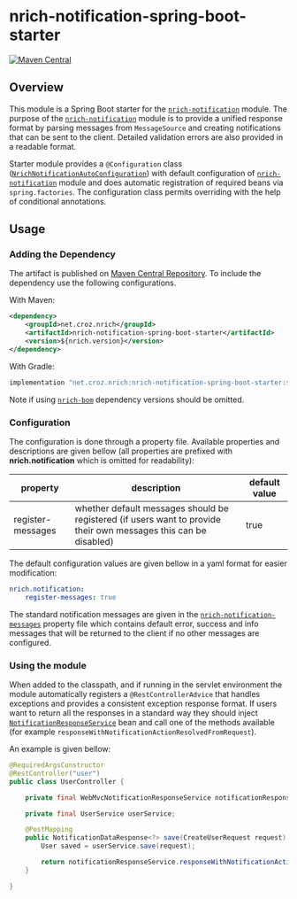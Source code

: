 # nrich-notification-spring-boot-starter

[![Maven Central](https://maven-badges.herokuapp.com/maven-central/net.croz.nrich/nrich-notification-spring-boot-starter/badge.svg?color=blue)](https://maven-badges.herokuapp.com/maven-central/net.croz.nrich/nrich-notification-spring-boot-starter)

## Overview

This module is a Spring Boot starter for the [`nrich-notification`][nrich-notification-url] module.
The purpose of the [`nrich-notification`][nrich-notification-url] module is to provide a unified response format by parsing messages from `MessageSource` and creating notifications that can be sent
to the client. Detailed validation errors are also provided in a readable format.

Starter module provides a `@Configuration` class ([`NrichNotificationAutoConfiguration`][nrich-notification-auto-configuration-url]) with default configuration of
[`nrich-notification`][nrich-notification-url] module and does automatic registration of required beans via `spring.factories`.
The configuration class permits overriding with the help of conditional annotations.

## Usage

### Adding the Dependency

The artifact is published on [Maven Central Repository](https://search.maven.org/). To include the dependency use the following configurations.

With Maven:

```xml
<dependency>
    <groupId>net.croz.nrich</groupId>
    <artifactId>nrich-notification-spring-boot-starter</artifactId>
    <version>${nrich.version}</version>
</dependency>
```

With Gradle:

```groovy
implementation "net.croz.nrich:nrich-notification-spring-boot-starter:${nrich.version}"
```

Note if using [`nrich-bom`][nrich-bom-url] dependency versions should be omitted.

### Configuration

The configuration is done through a property file.
Available properties and descriptions are given bellow (all properties are prefixed with **nrich.notification** which is omitted for readability):

| property            | description                                                                                                      | default value |
|---------------------|------------------------------------------------------------------------------------------------------------------|---------------|
| register-messages   | whether default messages should be registered (if users want to provide their own messages this can be disabled) | true          |

The default configuration values are given bellow in a yaml format for easier modification:

```yaml
nrich.notification:
    register-messages: true
```

The standard notification messages are given in the [`nrich-notification-messages`][nrich-notification-messages-url] property file which contains default error, success and info messages that will be
returned to the client if no other messages are configured.

### Using the module

When added to the classpath, and if running in the servlet environment the module automatically registers a `@RestControllerAdvice` that handles exceptions and provides a consistent exception response
format. If users want to return all the responses in a standard way they should inject [`NotificationResponseService`][notification-response-service-url] bean and call one of the methods available
(for example `responseWithNotificationActionResolvedFromRequest`).

An example is given bellow:

```java
@RequiredArgsConstructor
@RestController("user")
public class UserController {

    private final WebMvcNotificationResponseService notificationResponseService;

    private final UserService userService;

    @PostMapping
    public NotificationDataResponse<?> save(CreateUserRequest request) {
        User saved = userService.save(request);

        return notificationResponseService.responseWithNotificationActionResolvedFromRequest(saved);
    }

}
```

[//]: # (Reference links)

[nrich-notification-url]: ../nrich-notification/README.md

[nrich-bom-url]: ../nrich-bom/README.md

[nrich-notification-auto-configuration-url]: ../nrich-notification-spring-boot-starter/src/main/java/net/croz/nrich/notification/starter/configuration/NrichNotificationAutoConfiguration.java

[nrich-notification-messages-url]: ../nrich-notification/src/main/resources/nrich-notification-messages.properties

[notification-response-service-url]: ../nrich-notification-api/src/main/java/net/croz/nrich/notification/api/service/NotificationResponseService.java
